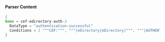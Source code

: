 #### Parser Content
```Java
{
Name = cef-edirectory-auth-2
  DataType = "authentication-successful"
  Conditions = [ """CEF:""", """|eDirectory|eDirectory|""", """|AUTHENTICATE|""" ]
}
```
